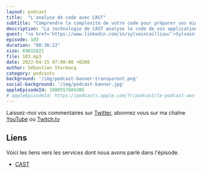 ```yaml
---
layout: podcast
title:  "L'analyse de code avec CAST"
subtitle: "Comprendre la complexité de votre code pour préparer vos migrations"
description: "La technologie de CAST analyse le code de vos applications avec une précision chirurgicale et collecte des données sur le fonctionnement interne de vos applications, les services utilisés, l'architecture,le flux de transactions, la facilité de migration vers le cloud, les problèmes de structure logique, les risques de sécurité et de conformité. Ce type d'analyse est un outil essentiel avant une migration, un projet de modernisation, pour mieux gèrer les risques liés à l'utilisation de librairies open-source, ou les investigations avant d'acheter des assets."
guest: "<a href='https://www.linkedin.com/in/sylvaincailliau/'>Sylvain Caillau</a>, Directeur Technique, CAST"
episode: 103
duration: "00:36:22"
size: 69815821
file: 103.mp3
date: 2022-04-15 07:00:00 +0200   
author: Sébastien Stormacq
category: podcasts
background: '/img/podcast-banner-transparent.png'
social-background: '/img/podcast-banner.jpg'
appleEpisodeId: 1000557684385
# appleEpisodeId: https://podcasts.apple.com/fr/podcast/le-podcast-aws-en-français/id1452118442
---
```


Laissez-moi vos commentaires sur [Twitter](https://twitter.com/sebsto), abonnez vous sur ma chaîne [YouTube](https://www.youtube.com/sebsto) ou [Twitch.tv](https://www.twitch.tv/sebAWS)

## Liens

Voici les liens vers les services dont nous avons parlé dans l'épisode.

- [CAST](https://www.castsoftware.com/)